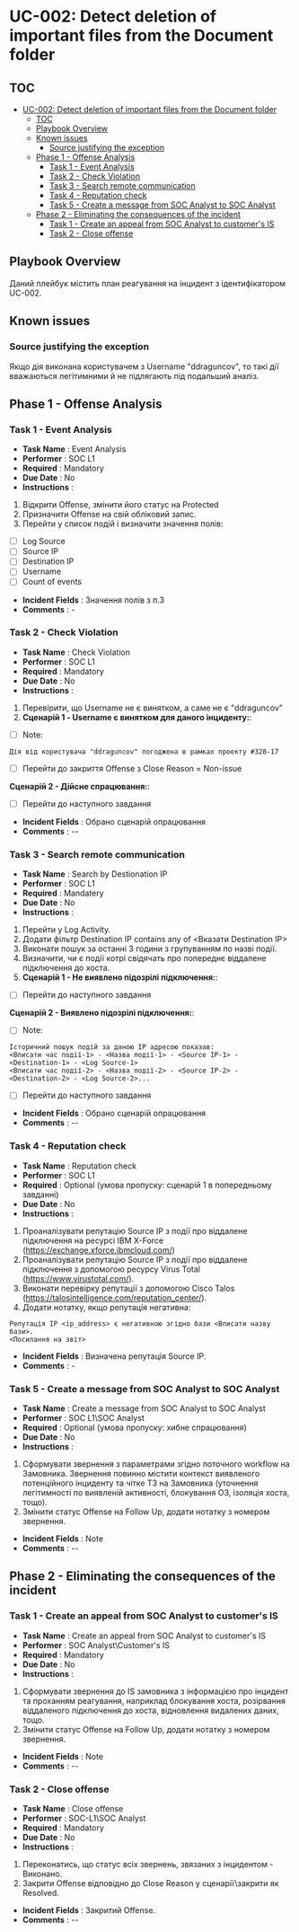 # UС-002: Detect deletion of important files from the Document folder

## TOC

- [UС-002: Detect deletion of important files from the Document folder](#uс-002-detect-deletion-of-important-files-from-the-document-folder)
  - [TOC](#toc)
  - [Playbook Overview](#playbook-overview)
  - [Known issues](#known-issues)
    - [Source justifying the exception](#source-justifying-the-exception)
  - [Phase 1 - Offense Analysis](#phase-1---offense-analysis)
    - [Task 1 - Event Analysis](#task-1---event-analysis)
    - [Task 2 - Check Violation](#task-2---check-violation)
    - [Task 3 - Search remote communication](#task-3---search-remote-communication)
    - [Task 4 - Reputation check](#task-4---reputation-check)
    - [Task 5 - Create a message from SOC Analyst to SOC Analyst](#task-5---create-a-message-from-soc-analyst-to-soc-analyst)
  - [Phase 2 - Eliminating the consequences of the incident](#phase-2---eliminating-the-consequences-of-the-incident)
    - [Task 1 - Create an appeal from SOC Analyst to customer's IS](#task-1---create-an-appeal-from-soc-analyst-to-customers-is)
    - [Task 2 - Close offense](#task-2---close-offense)

## Playbook Overview

Даний плейбук містить план реагування на інцидент з ідентифікатором UC-002.

## Known issues

### Source justifying the exception

Якщо дія виконана користувачем з Username "ddraguncov", то такі дії вважаються легітимними й не підлягають під подальший аналіз.

## Phase 1 - Offense Analysis

### Task 1 - Event Analysis

- **Task Name** : Event Analysis
- **Performer** : SOC L1
- **Required** : Mandatory
- **Due Date** : No
- **Instructions** :

1. Відкрити Offense, змінити його статус на Protected
2. Призначити Offense на свій обліковий запис.
3. Перейти у список подій і визначити значення полів:

- [ ] Log Source
- [ ] Source IP
- [ ] Destination IP
- [ ] Username
- [ ] Count of events

* **Incident Fields** : Значення полів з п.3
* **Comments** : -

### Task 2 - Check Violation

- **Task Name** : Check Violation
- **Performer** : SOC L1
- **Required** : Mandatory
- **Due Date** : No
- **Instructions** :

1. Перевірити, що Username не є винятком, а саме не є "ddraguncov"
2.  **Сценарій 1 - Username є винятком для даного інциденту:**:

- [ ] Note:

```
Дія від користувача "ddraguncov" погоджена в рамках проекту #328-17
```

- [ ] Перейти до закриття Offense з Close Reason = Non-issue

**Сценарій 2 - Дійсне спрацювання:**:

- [ ] Перейти до наступного завдання

* **Incident Fields** : Обрано сценарій опрацювання
* **Comments** : --

### Task 3 - Search remote communication

- **Task Name** : Search by Destionation IP
- **Performer** : SOC L1
- **Required** : Mandatery
- **Due Date** : No
- **Instructions** :

1. Перейти у Log Activity.
2. Додати фільтр Destination IP contains any of <Вказати Destination IP>
3. Виконати пошук за останні 3 години з групуванням по назві події.
4. Визначити, чи є події котрі свідячать про попереднє віддалене підключення до хоста.
5. **Сценарій 1 - Не виявлено підозрілі підключення:**:

- [ ]  Перейти до наступного завдання

**Сценарій 2 - Виявлено підозрілі підключення:**:

- [ ] Note:

```
Історичний пошук подій за даною IP адресою показав:
<Вписати час події-1> - <Назва події-1> - <Source IP-1> - <Destination-1> - <Log Source-1>
<Вписати час події-2> - <Назва події-2> - <Source IP-2> - <Destination-2> - <Log Source-2>...
```

- [ ]  Перейти до наступного завдання

* **Incident Fields** : Обрано сценарій опрацювання
* **Comments** : --

### Task 4 - Reputation check

- **Task Name** : Reputation check
- **Performer** : SOC L1
- **Required** : Optional (умова пропуску: сценарій 1 в попередньому завданні)
- **Due Date** : No
- **Instructions** :

1. Проаналізувати репутацію Source IP з події про віддалене підключення на ресурсі IBM X-Force (https://exchange.xforce.ibmcloud.com/)
2. Проаналізувати репутацію Source IP з події про віддалене підключення з допомогою ресурсу Virus Total (https://www.virustotal.com/).
3. Виконати перевірку репутації з допомогою Cisco Talos (https://talosintelligence.com/reputation_center/).
4. Додати нотатку, якщо репутація негативна:

```
Репутація ІР <ip_address> є негативною згідно бази <Вписати назву бази>.
<Посилання на звіт>
```

- **Incident Fields** : Визначена репутація Source IP.
- **Comments** : -

### Task 5 - Create a message from SOC Analyst to SOC Analyst

- **Task Name** : Create a message from SOC Analyst to SOC Analyst
- **Performer** : SOC L1\SOC Analyst
- **Required** : Optional (умова пропуску: хибне спрацювання)
- **Due Date** : No
- **Instructions** :

1. Сформувати звернення з параметрами згідно поточного workflow на Замовника. Звернення повинно містити контекст виявленого потенційного інциденту та чітке ТЗ на Замовника (уточнення легітимності по виявленій активності, блокування ОЗ, ізоляція хоста, тощо).
2. Змінити статус Offense на Follow Up, додати нотатку з номером звернення.

- **Incident Fields** : Note
- **Comments** : --

## Phase 2 - Eliminating the consequences of the incident

### Task 1 - Create an appeal from SOC Analyst to customer's IS

- **Task Name** : Create an appeal from SOC Analyst to customer's IS
- **Performer** : SOC Analyst\Customer's IS
- **Required** : Mandatory
- **Due Date** : No
- **Instructions** :

1. Сформувати звернення до IS замовника з інформацією про інцидент та проханням реагування, наприклад блокування хоста, розірвання віддаленого підключення до хоста, відновлення видалених даних, тощо.
2. Змінити статус Offense на Follow Up, додати нотатку з номером звернення.

- **Incident Fields** : Note
- **Comments** : --

### Task 2 - Close offense

- **Task Name** : Close offense
- **Performer** : SOC-L1\SOC Analyst
- **Required** : Mandatory
- **Due Date** : No
- **Instructions** :

1. Переконатись, що статус всіх звернень, звязаних з інцидентом - Виконано.
2. Закрити Offense відповідно до Close Reason у сценарії\закрити як Resolved.

- **Incident Fields** : Закритий Offense.
- **Comments** : --

